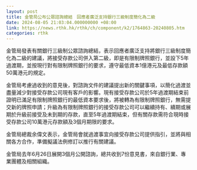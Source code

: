 ```yaml
---
layout: post
title: 金管局公布公眾諮詢總結　回應者廣泛支持銀行三級制度簡化為二級
date: 2024-08-05 21:03:04.000000000 +08:00
link: https://news.rthk.hk/rthk/ch/component/k2/1764863-20240805.htm
categories: rthk
---
```


金管局發表有關銀行三級制公眾諮詢總結，表示回應者廣泛支持將銀行三級制度簡化為二級的建議，將接受存款公司併入第二級，即是有限制牌照銀行，並設下5年過渡期，並按現行對有限制牌照銀行的要求，遵守最低資本1億港元及最低存款額50萬港元的規定。

金管局考慮過收到的意見後，對諮詢文件的建議提出新的關鍵事項，以簡化過渡並盡量減少對接受存款公司現有客戶的影響。現有接受存款公司於5年過渡期結束前證明已滿足有限制牌照銀行的最低資本要求後，將被轉為有限制牌照銀行，無需提交新的牌照申請；升級為有限制牌照銀行的接受存款公司可以繼續持有、續期或展期於升級前接受及未到期的存款，直至5年過渡期結束，但有關存款需符合現時接受存款公司10萬港元存款額及3個月期限的要求。

金管局總裁余偉文表示，金管局會就過渡事宜向接受存款公司提供指引，並將與相關各方合作，準備擬議法例修訂以推行有關建議。

金管局去年6月26日展開3個月公開諮詢，總共收到7份意見書，來自銀行業、專業團體及相關組織。
